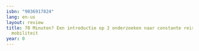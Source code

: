 ```yaml
---
isbn: "9036917824"
lang: en-us
layout: review
title: 70 Minuten? Een introductie op 2 onderzoeken naar constante reistijd en virtuele
  mobiliteit
year: 0
---
```

